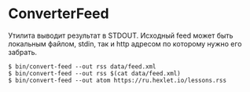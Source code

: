 # ConverterFeed

Утилита выводит результат в STDOUT. 
Исходный feed может быть локальным файлом, stdin, так и http адресом по которому нужно его забрать.

```
$ bin/convert-feed --out rss data/feed.xml
$ bin/convert-feed --out rss $(cat data/feed.xml)
$ bin/convert-feed --out atom https://ru.hexlet.io/lessons.rss
```
